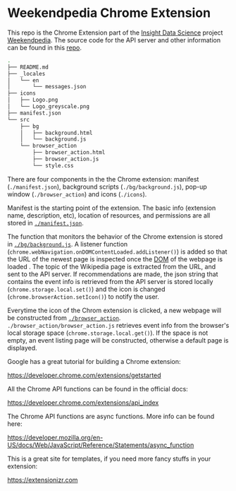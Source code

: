# Weekendpedia Chrome Extension

This repo is the Chrome Extension part of the [Insight Data Science](https://insightdatascience.com) project [Weekendpedia](https://chrome.google.com/webstore/search/weekendpedia). The source code for the API server and other information can be found in this [repo](https://github.com/jiananarthurli/insight_api).

```bash
.
├── README.md
├── _locales
│   └── en
│       └── messages.json
├── icons
│   ├── Logo.png
│   └── Logo_greyscale.png
├── manifest.json
└── src
    ├── bg
    │   ├── background.html
    │   └── background.js
    └── browser_action
        ├── browser_action.html
        ├── browser_action.js
        └── style.css
```

There are four components in the the Chrome extension: manifest (```./manifest.json```), background scripts (```./bg/background.js```), pop-up window (```./browser_action```) and icons (```./icons```). 

Manifest is the starting point of the extension. The basic info (extension name, description, etc), location of resources, and permissions are all stored in [```./manifest.json```](./manifest.json).

The function that monitors the behavior of the Chrome extension is stored in [```./bg/background.js```](./src/bg/background.js). A listener function (```chrome.webNavigation.onDOMContentLoaded.addListener()```) is added so that the URL of the newest page is inspected once the [DOM](https://en.wikipedia.org/wiki/Document_Object_Model) of the webpage is loaded . The topic of the Wikipedia page is extracted from the URL, and  sent to the API server. If recommendations are made, the json string that contains the event info is retrieved from the API server is stored locally (```chrome.storage.local.set()```) and the icon is changed (```chrome.browserAction.setIcon()```) to notify the user.

Everytime the icon of the Chrom extension is clicked, a new webpage will be constructed from [```./browser_action```](./src/browser_action). ```./browser_action/browser_action.js``` retrieves event info from the browser's local storage space (```chrome.storage.local.get()```). If the space is not empty, an event listing page will be constructed, otherwise a default page is displayed.


Google has a great tutorial for building a Chrome extension:

https://developer.chrome.com/extensions/getstarted

All the Chrome API functions can be found in the official docs:

https://developer.chrome.com/extensions/api_index

The Chrome API functions are async functions. More info can be found here:

https://developer.mozilla.org/en-US/docs/Web/JavaScript/Reference/Statements/async_function

This is a great site for templates, if you need more fancy stuffs in your extension:

https://extensionizr.com 
